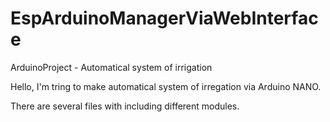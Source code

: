 # EspArduinoManagerViaWebInterface
ArduinoProject - Automatical system of irrigation

Hello, I'm tring to make automatical system of irregation via Arduino NANO. 

There are several files with including different modules. 
